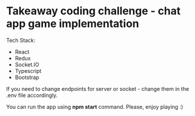 # Takeaway coding challenge - chat app game implementation 


Tech Stack:
* React
* Redux
* Socket.IO
* Typescript
* Bootstrap

If you need to change endpoints for server or socket - change them in the .env file accordingly. 

You can run the app using **npm start** command. Please, enjoy playing :)
